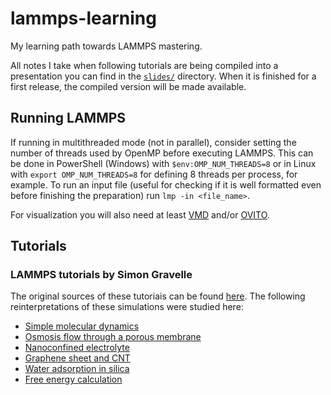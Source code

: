 # lammps-learning

 My learning path towards LAMMPS mastering.

 All notes I take when following tutorials are being compiled into a presentation you can find in the [`slides/`](slides/) directory. When it is finished for a first release, the compiled version will be made available. 

## Running LAMMPS

If running in multithreaded mode (not in parallel), consider setting the number of threads used by OpenMP before executing LAMMPS. This can be done in PowerShell (Windows) with `$env:OMP_NUM_THREADS=8` or in Linux with `export OMP_NUM_THREADS=8` for defining 8 threads per process, for example. To run an input file (useful for checking if it is well formatted even before finishing the preparation) run `lmp -in <file_name>`.

For visualization you will also need at least [VMD](http://www.ks.uiuc.edu/Research/vmd/) and/or [OVITO](https://www.ovito.org/).

## Tutorials

### LAMMPS tutorials by Simon Gravelle

The original sources of these tutoriais can be found [here](https://lammpstutorials.github.io/). The following reinterpretations of these simulations were studied here:

- [Simple molecular dynamics](tutorials-simon-gravelle/01-Lennard-Jones-Mixture)
- [Osmosis flow through a porous membrane](tutorials-simon-gravelle/02-Permeable-Membrane)
- [Nanoconfined electrolyte](tutorials-simon-gravelle/03-Nanoconfined-Electrolyte)
- [Graphene sheet and CNT](tutorials-simon-gravelle/04-Graphene-Deformation)
- [Water adsorption in silica](tutorials-simon-gravelle/05-Water-Adsorption-in-Silica)
- [Free energy calculation](tutorials-simon-gravelle/06-Free-Energy-Calculation)
